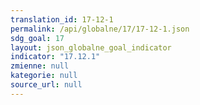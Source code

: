 ```yaml
---
translation_id: 17-12-1
permalink: /api/globalne/17/17-12-1.json
sdg_goal: 17
layout: json_globalne_goal_indicator
indicator: "17.12.1"
zmienne: null
kategorie: null
source_url: null
---
```

